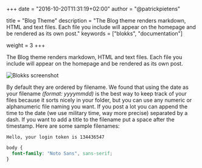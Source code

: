+++
date            = "2016-10-20T11:31:19+02:00"
author          = "@patrickpietens"

title           = "Blog Theme"
description     = "The Blog theme renders markdown, HTML and text files. Each file you include will appear on the homepage and be rendered as its own post."
keywords        = ["blokks", "documentation"]

weight          = 3
+++

The Blog theme renders markdown, HTML and text files. Each file you include will appear on the homepage and be rendered as its own post.

![Blokks screenshot](images/screen.jpg)

By default they are ordered by filename. We found that using the date as your filename *(format: yyyymmdd)* is the best way to keep track of your files because it sorts nicely in your folder, but you can use any numeric or alphanumeric file naming you want. If you post a lot you can append the time to the date (we use military time, way more precise) separated by a dash. If you want to add a title to the filename put a space after the timestamp. Here are some sample filenames:

```Hello, your login token is 134436547```

~~~css
body {
  font-family: "Noto Sans", sans-serif;
}
~~~
